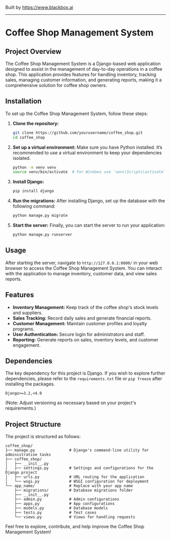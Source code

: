 
Built by https://www.blackbox.ai

---

# Coffee Shop Management System

## Project Overview
The Coffee Shop Management System is a Django-based web application designed to assist in the management of day-to-day operations in a coffee shop. This application provides features for handling inventory, tracking sales, managing customer information, and generating reports, making it a comprehensive solution for coffee shop owners.

## Installation

To set up the Coffee Shop Management System, follow these steps:

1. **Clone the repository:**
   ```bash
   git clone https://github.com/yourusername/coffee_shop.git
   cd coffee_shop
   ```

2. **Set up a virtual environment:**
   Make sure you have Python installed. It’s recommended to use a virtual environment to keep your dependencies isolated.
   ```bash
   python -m venv venv
   source venv/bin/activate  # For Windows use `venv\Scripts\activate`
   ```

3. **Install Django:**
   ```bash
   pip install django
   ```

4. **Run the migrations:**
   After installing Django, set up the database with the following command:
   ```bash
   python manage.py migrate
   ```

5. **Start the server:**
   Finally, you can start the server to run your application:
   ```bash
   python manage.py runserver
   ```

## Usage
After starting the server, navigate to `http://127.0.0.1:8000/` in your web browser to access the Coffee Shop Management System. You can interact with the application to manage inventory, customer data, and view sales reports.

## Features
- **Inventory Management:** Keep track of the coffee shop's stock levels and suppliers.
- **Sales Tracking:** Record daily sales and generate financial reports.
- **Customer Management:** Maintain customer profiles and loyalty programs.
- **User Authentication:** Secure login for administrators and staff.
- **Reporting:** Generate reports on sales, inventory levels, and customer engagement.

## Dependencies
The key dependency for this project is Django. If you wish to explore further dependencies, please refer to the `requirements.txt` file or `pip freeze` after installing the packages.

```plaintext
Django>=3.2,<4.0
```
(Note: Adjust versioning as necessary based on your project's requirements.)

## Project Structure
The project is structured as follows:

```
coffee_shop/
├── manage.py               # Django's command-line utility for administrative tasks
├── coffee_shop/
│   ├── __init__.py
│   ├── settings.py         # Settings and configurations for the Django project
│   ├── urls.py             # URL routing for the application
│   └── wsgi.py             # WSGI configuration for deployment
└── app_name/               # Replace with your app name
    ├── migrations/         # Database migrations folder
    ├── __init__.py
    ├── admin.py            # Admin configurations
    ├── apps.py             # App configurations
    ├── models.py           # Database models
    ├── tests.py            # Test cases
    └── views.py            # Views for handling requests
```

Feel free to explore, contribute, and help improve the Coffee Shop Management System!